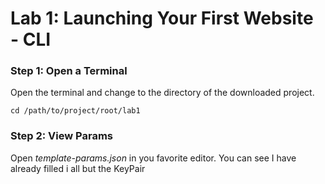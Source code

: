 # Lab 1: Launching Your First Website - CLI
### Step 1: Open a Terminal
Open the terminal and change to the directory of the downloaded project.

    cd /path/to/project/root/lab1
### Step 2: View Params
Open *template-params.json* in you favorite editor. You can see I have already filled i all but the KeyPair
<!--stackedit_data:
eyJoaXN0b3J5IjpbMjU3ODc0NDI2LDczMDk5ODExNl19
-->